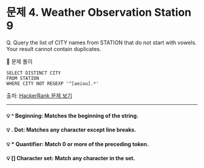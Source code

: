 # 문제 4. Weather Observation Station 9

Q. Query the list of CITY names from STATION that do not start with vowels. <br>
Your result cannot contain duplicates.

🔑 문제 풀이
```mysql
SELECT DISTINCT CITY
FROM STATION
WHERE CITY NOT REGEXP '^[aeiou].*'
```

출처: [HackerRank 문제 보기](https://www.hackerrank.com/challenges/weather-observation-station-9/problem?isFullScreen=true)

-----

#### 💡 ^ Beginning: Matches the beginning of the string.
#### 💡 . Dot: Matches any character except line breaks.
#### 💡 * Quantifier: Match 0 or more of the preceding token.
#### 💡 [] Character set: Match any character in the set. 
